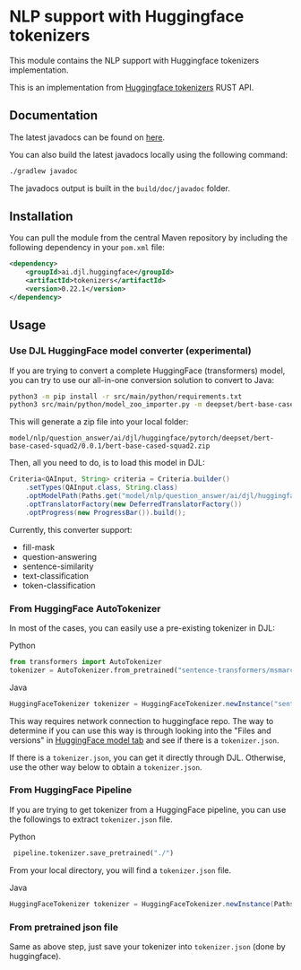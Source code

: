 # NLP support with Huggingface tokenizers

This module contains the NLP support with Huggingface tokenizers implementation.

This is an implementation from [Huggingface tokenizers](https://github.com/huggingface/tokenizers) RUST API.

## Documentation

The latest javadocs can be found on [here](https://javadoc.io/doc/ai.djl.huggingface/tokenizers/latest/index.html).

You can also build the latest javadocs locally using the following command:

```sh
./gradlew javadoc
```
The javadocs output is built in the `build/doc/javadoc` folder.

## Installation

You can pull the module from the central Maven repository by including the following dependency in your `pom.xml` file:

```xml
<dependency>
    <groupId>ai.djl.huggingface</groupId>
    <artifactId>tokenizers</artifactId>
    <version>0.22.1</version>
</dependency>
```

## Usage

### Use DJL HuggingFace model converter (experimental)

If you are trying to convert a complete HuggingFace (transformers) model,
you can try to use our all-in-one conversion solution to convert to Java:

```bash
python3 -m pip install -r src/main/python/requirements.txt
python3 src/main/python/model_zoo_importer.py -m deepset/bert-base-cased-squad2
```

This will generate a zip file into your local folder:

```
model/nlp/question_answer/ai/djl/huggingface/pytorch/deepset/bert-base-cased-squad2/0.0.1/bert-base-cased-squad2.zip
```

Then, all you need to do, is to load this model in DJL:

```java
Criteria<QAInput, String> criteria = Criteria.builder()
    .setTypes(QAInput.class, String.class)
    .optModelPath(Paths.get("model/nlp/question_answer/ai/djl/huggingface/pytorch/deepset/bert-base-cased-squad2/0.0.1/bert-base-cased-squad2.zip"))
    .optTranslatorFactory(new DeferredTranslatorFactory())
    .optProgress(new ProgressBar()).build();
```

Currently, this converter support:

- fill-mask
- question-answering
- sentence-similarity
- text-classification
- token-classification

### From HuggingFace AutoTokenizer
In most of the cases, you can easily use a pre-existing tokenizer in DJL:

Python

```python
from transformers import AutoTokenizer
tokenizer = AutoTokenizer.from_pretrained("sentence-transformers/msmarco-distilbert-dot-v5")
```

Java

```java
HuggingFaceTokenizer tokenizer = HuggingFaceTokenizer.newInstance("sentence-transformers/msmarco-distilbert-dot-v5")
```

This way requires network connection to huggingface repo.
The way to determine if you can use this way is through looking into the "Files and versions" in [HuggingFace model tab](https://huggingface.co/sentence-transformers/msmarco-distilbert-dot-v5)
and see if there is a `tokenizer.json`. 

If there is a `tokenizer.json`, you can get it directly through DJL. Otherwise, use the other way below to obtain a `tokenizer.json`.

### From HuggingFace Pipeline

If you are trying to get tokenizer from a HuggingFace pipeline,
you can use the followings to extract `tokenizer.json` file.

Python

```python
 pipeline.tokenizer.save_pretrained("./")
```

From your local directory, you will find a `tokenizer.json` file.

Java

```java
HuggingFaceTokenizer tokenizer = HuggingFaceTokenizer.newInstance(Paths.get("./tokenizer.json"))
```

### From pretrained json file

Same as above step, just save your tokenizer into `tokenizer.json` (done by huggingface).
